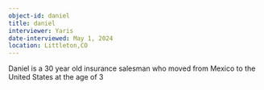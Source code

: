 ```yaml
---
object-id: daniel
title: daniel
interviewer: Yaris
date-interviewed: May 1, 2024
location: Littleton,CO
---
```


Daniel is a 30 year old insurance salesman who moved from Mexico to the United States at the age of 3 
